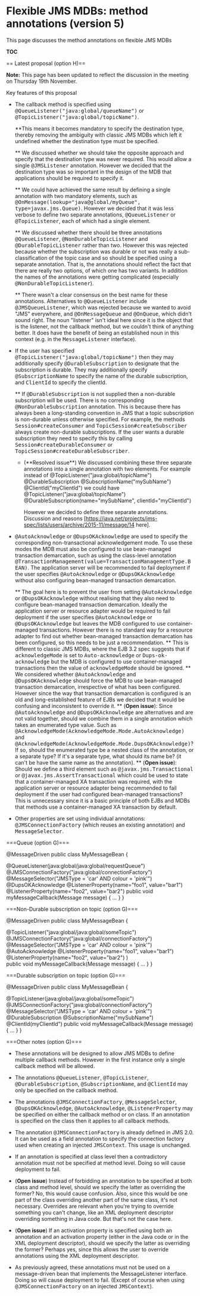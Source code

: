 # Flexible JMS MDBs: method annotations (version 5)</h1>

This page discusses the method annotations on flexible JMS MDBs

__TOC__

== Latest proposal (option H)==

**Note:** This page has been updated to reflect the discussion in the meeting on Thursday 19th November. 

Key features of this proposal

* The callback method is specified using <tt>@QueueListener("java:global/queueName")</tt> or <tt>@TopicListener("java:global/topicName")</tt>. <p/>
**This means it becomes mandatory to specify the destination type, thereby removing the ambiguity with classic JMS MDBs which left it undefined whether the destination type must be specified. <p/>
** We discussed whether we should take the opposite approach and specify that the destination type was never required. This would allow a single  <tt>@JMSListener</tt> annotation. However we decided that the destination type was so important in the design of the MDB that applications should be required to specify it.<p/>
** We could have achieved the same result by defining a single annotation with two mandatory elements, such as <tt>@OnMessage(lookup="java@global/myQueue", type=javax.jms.Queue)</tt>. However we decided that it was less verbose to define two separate annotations, <tt>@QueueListener</tt> or <tt>@TopicListener</tt>, each of which had a single element.<p/>
** We discussed whether there should be three annotations <tt>@QueueListener</tt>, <tt>@NonDurableTopicListener</tt> and <tt>@DurableTopicListener</tt> rather than two. However this was rejected because whether the subscription was durable or not was really a sub-classification of the topic case and so should be specified using a separate annotation. That is, the annotations should reflect the fact that there are really two options, of which one has two variants. In addition the names of the annotations were getting complicated (especially <tt>@NonDurableTopicListener</tt>).<p/>
** There wasn't a clear consensus on the best name for these annotations. Alternatives to  <tt>@QueueListener</tt> include <tt>@JMSQueueListener</tt>, which was rejected because we wanted to avoid "JMS" everywhere, and <tt>@OnMessageQueue</tt> and <tt>@OnQueue</tt>, which didn't sound right. The noun "listener" isn't ideal here since it is the object that is the listener, not the callback method, but we couldn't think of anything better. It does have the benefit of being an established noun in this context (e.g. in the <tt>MessageListener</tt> interface).

* If the user has specified <tt>@TopicListener("java:global/topicName")</tt> then they may additionally specify <tt>@DurableSubscription</tt> to designate that the subscription is durable. They may additionally specify <tt>@SubscriptionName</tt> to specify the name of the durable subscription, and <tt>ClientId</tt> to specify the clientId. <p/>
** If <tt>@DurableSubscription</tt> is not supplied then a non-durable subscription will be used. There is no corresponding <tt>@NonDurableSubscription</tt> annotation. This is because there has always been a long-standing convention in JMS that a topic subscription is non-durable unless otherwise specified. For example, the methods <tt>Session#createConsumer</tt> and <tt>TopicSession#createSubscriber</tt> always create non-durable subscriptions. If the user wants a durable subscription they need to specify this by calling  <tt>Session#createDurableConsumer</tt> or <tt>TopicSession#createDurableSubscriber</tt>.
<ul><ul><li>
(**Resolved issue**) We discussed combining these three separate annotations into a single annotation with two elements. For example instead of 
 @TopicListener("java:global/topicName")
 @DurableSubscription
 @SubscriptionName("mySubName")
 @ClientId("myClientId")
we could have
 @TopicListener("java:global/topicName")
 @DurableSubscription(name="mySubName", clientId="myClientId")

However we decided to define three separate annotations. Discussion and reasons [https://java.net/projects/jms-spec/lists/users/archive/2015-11/message/14 here].
</li></ul></ul>

* <tt>@AutoAcknowledge</tt> or <tt>@DupsOKAcknowledge</tt> are used to specify the corresponding non-transactional acknowledgement mode. To use these modes the MDB must also be configured to use bean-managed transaction demarcation, such as using the class-level annotation <tt>@TransactionManagement(value=TransactionManagementType.BEAN)</tt>. The application server will be recommended to fail deployment if the user specifies <tt>@AutoAcknowledge</tt> or <tt>@DupsOKAcknowledge</tt> without also configuring bean-managed transaction demarcation.<p/>
** The goal here is to prevent the user from setting <tt>@AutoAcknowledge</tt> or <tt>@DupsOKAcknowledge</tt> without realising that they also need to configure bean-managed transaction demarcation. Ideally the application server or resource adapter would be required to fail deployment if the user specifies <tt>@AutoAcknowledge</tt> or <tt>@DupsOKAcknowledge</tt> but leaves the MDB configured to use container-managed transactions. However there is no standard way for a resource adapter to find out whether bean-managed transaction demarcation has been configured, so this needs to be just a recommendation. 
** This is different to classic JMS MDBs, where the EJB 3.2 spec suggests that if <tt>acknowledgeMode</tt> is set to <tt>Auto-acknowledge</tt> or <tt>Dups-ok-acknowledge</tt> but the MDB is configured to use container-managed transactions then the value of <tt>acknowledgeMode</tt> should be ignored.
** We considered whether <tt>@AutoAcknowledge</tt> and <tt>@DupsOKAcknowledge</tt> should force the MDB to use bean-managed transaction demarcation, irrespective of what has been configured. However since the way that transaction demarcation is configured is an old and long-established feature of EJBs we decided that it would be confusing and inconsistent to override it.
** (**Open issue**): Since <tt>@AutoAcknowledge</tt> and <tt>@DupsOKAcknowledge</tt> are alternatives and are not valid together, should we combine them in a single annotation which takes an enumerated type value. Such as <tt>@AcknowledgeMode(AcknowledgeMode.Mode.AutoAcknowledge)</tt> and <tt>@AcknowledgeMode(AcknowledgeMode.Mode.DupsOKAcknowledge)</tt>? If so, should the enumerated type be a nested class of the annotation, or a separate type? If it's a separate type, what should its name be? (it can't be have the same name as the annotation).
** (**Open issue**): Should we define a third element such as <tt>@javax.jms.Transactional</tt> or <tt>@javax.jms.AssertTransactional</tt>  which could be used to state that a container-managed XA transaction was required, with the application server or resource adapter being recommended to fail deployment if the user had configured bean-managed transactions?  This is unnecessary since it is a basic principle of both EJBs and MDBs that methods use a container-managed XA transaction by default.

* Other properties are set using individual annotations: <tt> @JMSConnectionFactory</tt> (which reuses an existing annotation) and <tt>MessageSelector</tt>.

===Queue (option G)===

 @MessageDriven
 public class MyMessageBean {
 
   @QueueListener(java:global/java:global/requestQueue")
   @JMSConnectionFactory("java:global/connectionFactory")
   @MessageSelector("JMSType = 'car' AND colour = 'pink'")
   @DupsOKAcknowledge
   @ListenerProperty(name="foo1", value="bar1")
   @ListenerProperty(name="foo2", value="bar2")
   public void myMessageCallback(Message message) {
     ...
   }
 }

===Non-Durable subscription on topic (option G)===

 @MessageDriven
 public class MyMessageBean {
 
   @TopicListener("java:global/java:global/someTopic")
   @JMSConnectionFactory("java:global/connectionFactory")
   @MessageSelector("JMSType = 'car' AND colour = 'pink'")
   @AutoAcknowledge
   @ListenerProperty(name="foo1", value="bar1")
   @ListenerProperty(name="foo2", value="bar2")
   )  
   public void myMessageCallback(Message message) {
     ...
   }
 }

===Durable subscription on topic (option G)===

 @MessageDriven
 public class MyMessageBean {
 
   @TopicListener(java:global/java:global/someTopic")
   @JMSConnectionFactory("java:global/connectionFactory")
   @MessageSelector("JMSType = 'car' AND colour = 'pink'")
   @DurableSubscription
   @SubscriptionName("mySubName")
   @ClientId(myClientId")
   public void myMessageCallback(Message message) {
     ...
   }
 }

===Other notes (option G)===

* These annotations will be designed to allow JMS MDBs to define multiple callback methods. However in the first instance only a single callback method will be allowed. 

* The annotations <tt>@QueueListener</tt>, <tt>@TopicListener</tt>, <tt>@DurableSubscription</tt>, <tt>@SubscriptionName</tt>, and <tt>@ClientId</tt> may only be specified on the callback method.

* The annotations <tt>@JMSConnectionFactory</tt>, <tt>@MessageSelector</tt>, <tt>@DupsOKAcknowledge</tt>, <tt>@AutoAcknowledge</tt>, <tt>@ListenerProperty</tt> may be specified on either the callback method or on class. If an annotation is specified on the class then it applies to all callback methods. 

* The annotation <tt>@JMSConnectionFactory</tt> is already defined in JMS 2.0. It can be used as a field annotation to specify the connection factory used when creating an injected  <tt>JMSContext</tt>. This usage is unchanged.

* If an annotation is specified at class level then a contradictory annotation must not be specified at method level. Doing so will cause deployment to fail. 

* (**Open issue**) Instead of forbidding an annotation to be specified at both class and method level, should we specify the latter as overriding the former? No, this would cause confusion. Also, since this would be one part of the class overriding another part of the same class, it's not necessary. Overrides are relevant when you're trying to override something you can't change, like an XML deployment descriptor overriding something in Java code. But that's not the case here. 

* (**Open issue**) If an activation property is specified using both an annotation and an activation property (either in the Java code or in the XML deployment descriptor), should we specify the latter as overriding the former? Perhaps yes, since this allows the user to override annotations using the XML deployment descriptor. 

* As previously agreed, these annotations must not be used on  a message-driven bean that implements the MessageListener interface. Doing so will cause deployment to fail. (Except of course when using <tt>@JMSConnectionFactory</tt> on an injected <tt>JMSContext</tt>).

